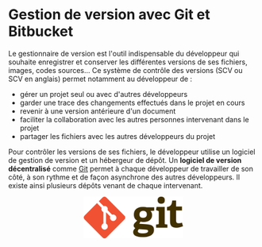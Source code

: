 # Gestion de version avec Git et Bitbucket

Le gestionnaire de version est l'outil indispensable du développeur qui souhaite enregistrer et conserver les différentes versions de ses fichiers, images, codes sources... Ce système de contrôle des versions (SCV ou SCV en anglais) permet notamment au développeur de :
* gérer un projet seul ou avec d'autres développeurs
* garder une trace des changements effectués dans le projet en cours
* revenir à une version antérieure d'un document
* faciliter la collaboration avec les autres personnes intervenant dans le projet
* partager les fichiers avec les autres développeurs du projet

Pour contrôler les versions de ses fichiers, le développeur utilise un logiciel de gestion de version et un hébergeur de dépôt. Un **logiciel de version décentralisé** comme [Git](https://git-scm.com/) permet à chaque développeur de travailler de son côté, à son rythme et de façon asynchrone des autres développeurs. Il existe ainsi plusieurs dépôts venant de chaque intervenant.

<p align="center">
  <img width="200" src="https://github.com/Pixelus/Articles/blob/master/assets/git.png" "Git">
</p>
